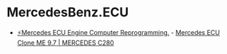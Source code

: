 # MercedesBenz.ECU
- [⚡️Mercedes ECU Engine Computer Reprogramming.](https://youtu.be/SH0Wc2cT3uY) - [Mercedes ECU Clone ME 9.7 | MERCEDES C280](https://youtu.be/jHwit7qVtzs)
